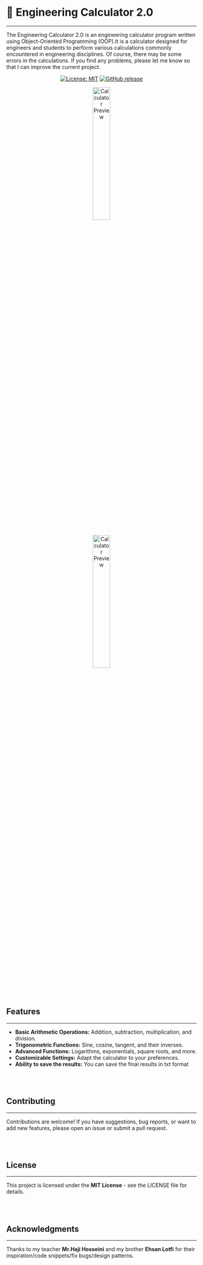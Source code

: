 # 🧮 Engineering Calculator 2.0
---
The Engineering Calculator 2.0 is an engineering calculator program written using Object-Oriented Programming (OOP).It is a calculator designed for engineers and students to perform various calculations commonly encountered in engineering disciplines. Of course, there may be some errors in the calculations. If you find any problems, please let me know so that I can improve the current project.

<div align="center">

[![License: MIT](https://img.shields.io/badge/License-MIT-blue.svg)](https://opensource.org/licenses/MIT)
[![GitHub release](https://img.shields.io/github/release/a-lotfi/Eng_Calculator_v2.svg)](https://github.com/a-lotfi/Eng_Calculator_v2/releases)

</div>

<p align="center">
  <img src="https://i.postimg.cc/R0YDJktJ/Screenshot-2024-02-20-015913.png" alt="Calculator Preview" width="30%">
</p>
<p align="center">
  <img src="https://i.postimg.cc/26BXQ0dc/Screenshot-2024-02-20-020037.png" alt="Calculator Preview" width="30%">
</p>

<br><br>

## Features
---
- **Basic Arithmetic Operations:** Addition, subtraction, multiplication, and division.
- **Trigonometric Functions:** Sine, cosine, tangent, and their inverses.
- **Advanced Functions:** Logarithms, exponentials, square roots, and more.
- **Customizable Settings:** Adapt the calculator to your preferences.
- **Ability to save the results:** You can save the final results in txt format

<br><br>

## Contributing
---
Contributions are welcome! If you have suggestions, bug reports, or want to add new features, please open an issue or submit a pull request.

<br><br>

## License
---
This project is licensed under the **MIT License** - see the LICENSE file for details.

<br><br>

## Acknowledgments
---
Thanks to my teacher **Mr.Haji Hosseini** and my brother **Ehsan Lotfi** for their inspiration/code snippets/fix bugs/design patterns.